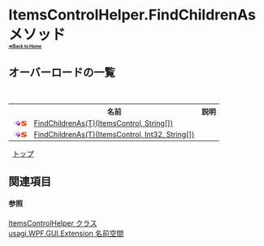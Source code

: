 # ItemsControlHelper.FindChildrenAs メソッド <div style="font-size:30%"><a href="https://github.com/usagi/usagi.cs/blob/master/docs/Home.md">≪Back to Home</a></div> 


## オーバーロードの一覧
&nbsp;<table><tr><th></th><th>名前</th><th>説明</th></tr><tr><td>![Public メソッド](media/pubmethod.gif "Public メソッド")![静的メンバー](media/static.gif "静的メンバー")</td><td><a href="M_usagi_WPF_GUI_Extension_ItemsControlHelper_FindChildrenAs__1_1.md">FindChildrenAs(T)(ItemsControl, String[])</a></td><td /></tr><tr><td>![Public メソッド](media/pubmethod.gif "Public メソッド")![静的メンバー](media/static.gif "静的メンバー")</td><td><a href="M_usagi_WPF_GUI_Extension_ItemsControlHelper_FindChildrenAs__1.md">FindChildrenAs(T)(ItemsControl, Int32, String[])</a></td><td /></tr></table>&nbsp;
<a href="#itemscontrolhelper.findchildrenas-メソッド">トップ</a>

## 関連項目


#### 参照
<a href="T_usagi_WPF_GUI_Extension_ItemsControlHelper.md">ItemsControlHelper クラス</a><br /><a href="N_usagi_WPF_GUI_Extension.md">usagi.WPF.GUI.Extension 名前空間</a><br />